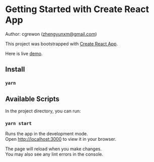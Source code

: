 # Getting Started with Create React App

Author: cgrewon (zhengyunxm@gmail.com)

This project was bootstrapped with [Create React App](https://github.com/facebook/create-react-app).

Here is live [demo](https://react-fe-test-cgrewon-hjhq.vercel.app/).

## Install 

### `yarn`


## Available Scripts



In the project directory, you can run:

### `yarn start`

Runs the app in the development mode.\
Open [http://localhost:3000](http://localhost:3000) to view it in your browser.

The page will reload when you make changes.\
You may also see any lint errors in the console.

